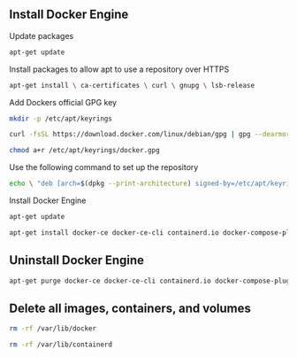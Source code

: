 ## Install Docker Engine

Update packages

```bash
apt-get update
```

Install packages to allow apt to use a repository over HTTPS

```bash
apt-get install \ ca-certificates \ curl \ gnupg \ lsb-release
```

Add Dockers official GPG key

```bash
mkdir -p /etc/apt/keyrings
```

```bash
curl -fsSL https://download.docker.com/linux/debian/gpg | gpg --dearmor -o /etc/apt/keyrings/docker.gpg
```

```bash
chmod a+r /etc/apt/keyrings/docker.gpg
```

Use the following command to set up the repository

```bash
echo \ "deb [arch=$(dpkg --print-architecture) signed-by=/etc/apt/keyrings/docker.gpg] https://download.docker.com/linux/debian \ $(lsb_release -cs) stable" | tee /etc/apt/sources.list.d/docker.list > /dev/null
```

Install Docker Engine

```bash
apt-get update
```

```bash
apt-get install docker-ce docker-ce-cli containerd.io docker-compose-plugin
```
## Uninstall Docker Engine

```bash
apt-get purge docker-ce docker-ce-cli containerd.io docker-compose-plugin
```

## Delete all images, containers, and volumes

```bash
rm -rf /var/lib/docker
```

```bash
rm -rf /var/lib/containerd
```